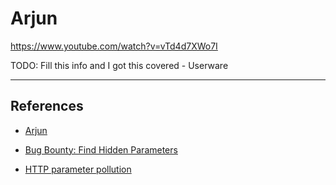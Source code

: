 # Arjun

https://www.youtube.com/watch?v=vTd4d7XWo7I

TODO: Fill this info and I got this covered - Userware

---
## References

- [Arjun](https://github.com/s0md3v/Arjun)

- [Bug Bounty: Find Hidden Parameters](https://hacktivator.medium.com/bug-bounty-find-hidden-parameters-ea219b01e7ca)

- [HTTP parameter pollution](https://www.thehacker.recipes/web/inputs/http-parameter-pollution)